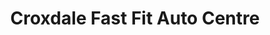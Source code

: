 ---
title: "Croxdale Fast Fit Auto Centre"
url: /chester-le-street/croxdale-fast-fit-auto-centre/
shop: Autowerkstatt
---